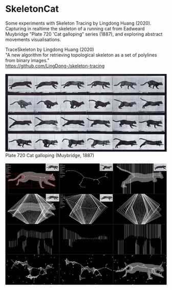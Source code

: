 # SkeletonCat
Some experiments with Skeleton Tracing by Lingdong Huang (2020).\
Capturing in realtime the skeleton of a running cat from Eadweard Muybridge "Plate 720 'Cat galloping" series (1887), and exploring abstract movements visualisations.


TraceSkeleton by Lingdong Huang (2020)\
"A new algorithm for retrieving topological skeleton as a set of polylines from binary images."\
https://github.com/LingDong-/skeleton-tracing
\
\
![Image description](https://github.com/visiophone/SkeletonCat/blob/master/Plate_720_Cat_Galloping_low.jpg)\
Plate 720 Cat galloping (Muybridge, 1887)
\
\
![Image description](https://github.com/visiophone/SkeletonCat/blob/master/Skeleton_cat.jpg)
